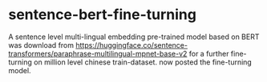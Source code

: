 # sentence-bert-fine-turning
A sentence level multi-lingual embedding pre-trained model based on BERT was download from https://huggingface.co/sentence-transformers/paraphrase-multilingual-mpnet-base-v2 for a further fine-turning on million level chinese train-dataset. now posted the fine-turning model.
